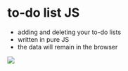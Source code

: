 # to-do list JS
  
* adding and deleting your to-do lists
* written in pure JS
* the data will remain in the browser
 

[![](https://img.shields.io/badge/-USE-3f3f3f?style=for-the-badge&logo=github)](https://rizvandev.github.io/to-do_list/)
